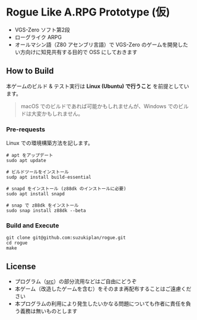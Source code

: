 # Rogue Like A.RPG Prototype (仮)

- VGS-Zero ソフト第2段
- ローグライク ARPG
- オールマシン語（Z80 アセンブリ言語）で VGS-Zero のゲームを開発したい方向けに知見共有する目的で OSS にしておきます

## How to Build

本ゲームのビルド & テスト実行は __Linux (Ubuntu) で行うこと__ を前提としています。

> macOS でのビルドであれば可能かもしれませんが、Windows でのビルドは大変かもしれません。

### Pre-requests

Linux での環境構築方法を記します。

```
# apt をアップデート
sudo apt update

# ビルドツールをインストール
sudp apt install build-essential

# snapd をインストール (z88dk のインストールに必要)
sudo apt install snapd

# snap で z88dk をインストール
sudo snap install z88dk --beta
```

### Build and Execute

```
git clone git@github.com:suzukiplan/rogue.git
cd rogue
make
```

## License

- プログラム（[src](./src)）の部分流用などはご自由にどうぞ
- 本ゲーム（改造したゲームを含む）をそのまま再配布することはご遠慮ください
- 本プログラムの利用により発生したいかなる問題についても作者に責任を負う義務は無いものとします
